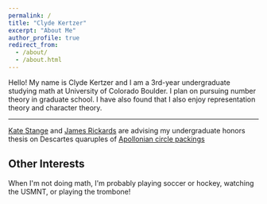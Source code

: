 ```yaml
---
permalink: /
title: "Clyde Kertzer"
excerpt: "About Me"
author_profile: true
redirect_from: 
  - /about/
  - /about.html
---
```


Hello! My name is Clyde Kertzer and I am a 3rd-year undergraduate studying math at University of Colorado Boulder. 
I plan on pursuing number theory in graduate school. I have also found that I also enjoy representation theory and character theory.

---
 
<a href="https://math.katestange.net">Kate Stange</a> and <a href="https://math.colorado.edu/~jari2770">James Rickards</a> are advising my undergraduate honors thesis on Descartes quaruples of <a href="https://en.wikipedia.org/wiki/Apollonian_gasket">Apollonian circle packings</a> 

## Other Interests

When I'm not doing math, I'm probably playing soccer or hockey, watching the USMNT, or playing the trombone!

